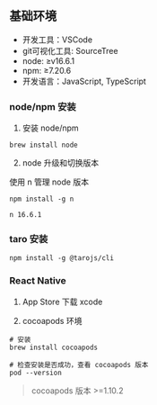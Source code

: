 ## 基础环境

- 开发工具：VSCode
- git可视化工具: SourceTree
- node: ≥v16.6.1
- npm: ≥7.20.6
- 开发语言：JavaScript, TypeScript

### node/npm 安装

1. 安装 node/npm

```
brew install node
```

2. node 升级和切换版本

使用 n 管理 node 版本

```
npm install -g n

n 16.6.1
```

### taro 安装

```
npm install -g @tarojs/cli
```

### React Native

1. App Store 下载 xcode

2. cocoapods 环境

```
# 安装
brew install cocoapods

# 检查安装是否成功，查看 cocoapods 版本
pod --version
```

> cocoapods 版本 >=1.10.2